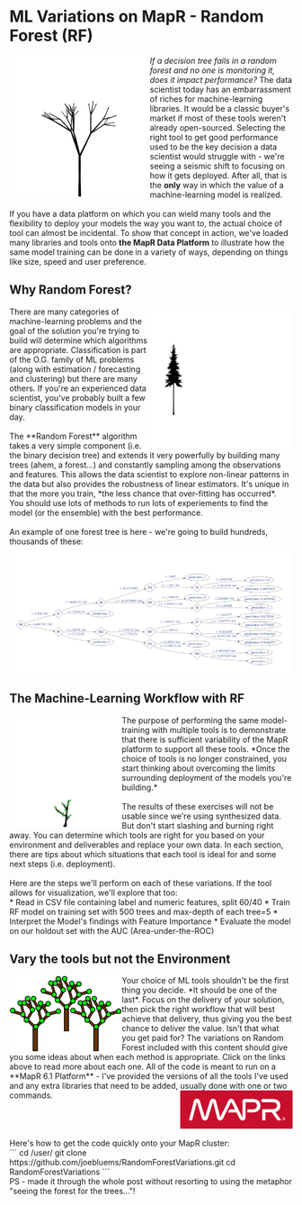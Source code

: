 # ML Variations on MapR - Random Forest (RF)

<img align="left"  src="./images/growing.gif" width="250">

*If a decision tree fails in a random forest and no one is monitoring it, does it impact performance?*  The data scientist today has an embarrassment of riches for machine-learning libraries. It would be a classic buyer's market if most of these tools weren't already open-sourced. Selecting the right tool to get good performance used to be the key decision a data scientist would struggle with - we're seeing a seismic shift to focusing on how it gets deployed. After all, that is the **only** way in which the value of a machine-learning model is realized. <br/>
<br/>
If you have a data platform on which you can wield many tools and the flexibility to deploy your models the way you want to, the actual choice of tool can almost be incidental. To show that concept in action, we've loaded many libraries and tools onto **the MapR Data Platform** to illustrate how the same model training can be done in a variety of ways, depending on things like size, speed and user preference.
<br clear="left"/>

## Why Random Forest?
<img align="right"  src="./images/forest.gif" width="250">
There are many categories of machine-learning problems and the goal of the solution you're trying to build will determine which algorithms are appropriate. Classification is part of the O.G. family of ML problems  (along with estimation / forecasting and clustering) but there are many others. If you're an experienced data scientist, you've probably built a few binary classification models in your day. <br/>
<br/>
The **Random Forest** algorithm takes a very simple component (i.e. the binary decision tree) and extends it very powerfully by building many trees (ahem, a forest...) and constantly sampling among the observations and features. This allows the data scientist to explore non-linear patterns in the data but also provides the robustness of linear estimators. It's unique in that the more you train, *the less chance that over-fitting has occurred*. You should use lots of methods to run lots of experiements to find the model (or the ensemble) with the best performance.
<br clear="right"/>
<br/>
An example of one forest tree is here - we're going to build hundreds, thousands of these: 
<img src="./images/sampleTree.png" width="750">


## The Machine-Learning Workflow with RF
<img align="left"  src="./images/tree.gif" width="200">
The purpose of performing the same model-training with multiple tools is to demonstrate that there is sufficient variability of the MapR platform to support all these tools. *Once the choice of tools is no longer constrained, you start thinking about overcoming the limits surrounding deployment of the models you're building.* <br/>
<br/>
The results of these exercises will not be usable since we're using synthesized data. But don't start slashing and burning right away. You can determine which tools are right for you based on your environment and deliverables and replace your own data. In each section, there are tips about which situations that each tool is ideal for and some next steps (i.e. deployment). 
<br clear="left"/>
<br/>
Here are the steps we'll perform on each of these variations. If the tool allows for visualization, we'll explore that too: <br/>
* Read in CSV file containing label and numeric features, split 60/40
* Train RF model on training set with 500 trees and max-depth of each tree=5
* Interpret the Model's findings with Feature Importance
* Evaluate the model on our holdout set with the AUC (Area-under-the-ROC) 


## Vary the tools but not the Environment

<img align="left"  src="./images/randomForest.png" width="200">
Your choice of ML tools shouldn't be the first thing you decide. *It should be one of the last*. Focus on the delivery of your solution, then pick the right workflow that will best achieve that delivery, thus giving you the best chance to deliver the value. Isn't that what you get paid for? The variations on Random Forest included with this content should give you some ideas about when each method is appropriate. Click on the links above to read more about each one. All of the code is meant to run on a **MapR 6.1 Platform** - I've provided the versions of all the tools I've used and any extra libraries that need to be added, usually done with one or two commands. 
<img align="right"  src="./images/mapr.png" width="200">

<br clear="right"/>
<br clear="left"/>
Here's how to get the code quickly onto your MapR cluster: <br/>
```
cd /user/<user>
git clone https://github.com/joebluems/RandomForestVariations.git
cd RandomForestVariations
```
<br/>
PS - made it through the whole post without resorting to using the metaphor "seeing the forest for the trees..."!

